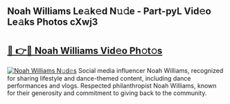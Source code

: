 ## Noah Williams Le𝚊k𝚎d N𝚞𝚍e - Part-pyL Vid𝚎o Le𝚊ks Photos cXwj3

# <h2><a href="http://fbbs0m.evod.top/?m=Noah+Williams">🔗 👉🔴 Noah Williams Vid𝚎o Ph𝚘t𝚘s</a></h2>

[![Noah Williams N𝚞d𝚎s](https://i.imgur.com/8V9OHl7.gif)](http://fbbs0m.evod.top/?m=Noah+Williams)
Social media influencer Noah Williams, recognized for sharing lifestyle and dance-themed content, including dance performances and vlogs. Respected philanthropist Noah Williams, known for their generosity and commitment to giving back to the community. 
